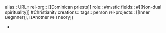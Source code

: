 alias::
URL::
rel-org:: [[Dominican priests]]
role:: #mystic
fields:: #[[Non-dual spirituality]] #Christianity
creations::
tags:: person
rel-projects:: [[Inner Beginner]], [[Another M-Theory]]

-
